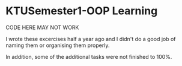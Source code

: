 # KTUSemester1-OOP Learning

CODE HERE MAY NOT WORK

I wrote these excercises half a year ago and I didn't do a good job of 
naming them or organising them properly.

In addition, some of the additional tasks were not finished to 100%.
